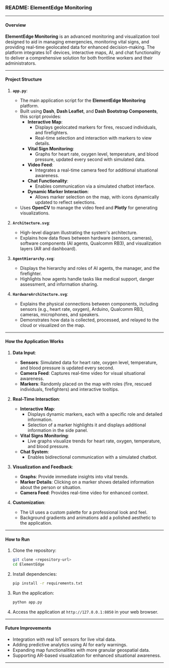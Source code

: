 ### **README: ElementEdge Monitoring**

---

#### **Overview**
**ElementEdge Monitoring** is an advanced monitoring and visualization tool designed to aid in managing emergencies, monitoring vital signs, and providing real-time geolocated data for enhanced decision-making. The platform integrates IoT devices, interactive maps, AI, and chat functionality to deliver a comprehensive solution for both frontline workers and their administrators.

---

#### **Project Structure**

1. **`app.py`**:
   - The main application script for the **ElementEdge Monitoring** platform.
   - Built using **Dash**, **Dash Leaflet**, and **Dash Bootstrap Components**, this script provides:
     - **Interactive Map**:
       - Displays geolocated markers for fires, rescued individuals, and firefighters.
       - Real-time selection and interaction with markers to view details.
     - **Vital Sign Monitoring**:
       - Graphs for heart rate, oxygen level, temperature, and blood pressure, updated every second with simulated data.
     - **Video Feed**:
       - Integrates a real-time camera feed for additional situational awareness.
     - **Chat Functionality**:
       - Enables communication via a simulated chatbot interface.
     - **Dynamic Marker Interaction**:
       - Allows marker selection on the map, with icons dynamically updated to reflect selections.
   - Uses **OpenCV** to manage the video feed and **Plotly** for generating visualizations.

2. **`Architecture.svg`**:
   - High-level diagram illustrating the system's architecture.
   - Explains how data flows between hardware (sensors, cameras), software components (AI agents, Qualcomm RB3), and visualization layers (AR and dashboard).

3. **`AgentHierarchy.svg`**:
   - Displays the hierarchy and roles of AI agents, the manager, and the firefighter.
   - Highlights how agents handle tasks like medical support, danger assessment, and information sharing.

4. **`HardwareArchitecture.svg`**:
   - Explains the physical connections between components, including sensors (e.g., heart rate, oxygen), Arduino, Qualcomm RB3, cameras, microphones, and speakers.
   - Demonstrates how data is collected, processed, and relayed to the cloud or visualized on the map.

---

#### **How the Application Works**

1. **Data Input**:
   - **Sensors**: Simulated data for heart rate, oxygen level, temperature, and blood pressure is updated every second.
   - **Camera Feed**: Captures real-time video for visual situational awareness.
   - **Markers**: Randomly placed on the map with roles (fire, rescued individuals, firefighters) and interactive tooltips.

2. **Real-Time Interaction**:
   - **Interactive Map**:
     - Displays dynamic markers, each with a specific role and detailed information.
     - Selection of a marker highlights it and displays additional information in the side panel.
   - **Vital Signs Monitoring**:
     - Live graphs visualize trends for heart rate, oxygen, temperature, and blood pressure.
   - **Chat System**:
     - Enables bidirectional communication with a simulated chatbot.

3. **Visualization and Feedback**:
   - **Graphs**: Provide immediate insights into vital trends.
   - **Marker Details**: Clicking on a marker shows detailed information about the person or situation.
   - **Camera Feed**: Provides real-time video for enhanced context.

4. **Customization**:
   - The UI uses a custom palette for a professional look and feel.
   - Background gradients and animations add a polished aesthetic to the application.

---

#### **How to Run**
1. Clone the repository:
   ```bash
   git clone <repository-url>
   cd ElementEdge
   ```
2. Install dependencies:
   ```bash
   pip install -r requirements.txt
   ```
3. Run the application:
   ```bash
   python app.py
   ```
4. Access the application at `http://127.0.0.1:8050` in your web browser.

---

#### **Future Improvements**
- Integration with real IoT sensors for live vital data.
- Adding predictive analytics using AI for early warnings.
- Expanding map functionalities with more granular geospatial data.
- Supporting AR-based visualization for enhanced situational awareness.

---
